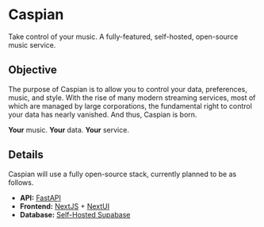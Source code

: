 # Caspian

Take control of your music. A fully-featured, self-hosted, open-source music service.

## Objective

The purpose of Caspian is to allow you to control your data, preferences, music, and style. With the rise of many modern streaming services, most of which are managed by large corporations, the fundamental right to control your data has nearly vanished. And thus, Caspian is born.

**Your** music. **Your** data. **Your** service.

## Details

Caspian will use a fully open-source stack, currently planned to be as follows.

- **API:** [FastAPI](https://github.com/tiangolo/fastapi)
- **Frontend:** [NextJS](https://github.com/vercel/next.js) + [NextUI](https://nextui.org/)
- **Database:** [Self-Hosted Supabase](https://github.com/supabase/supabase)
